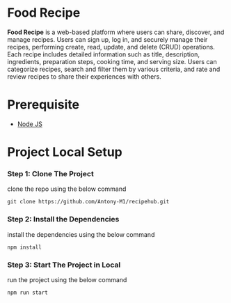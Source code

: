 # Food Recipe


**Food Recipe** is a web-based platform where users can share, discover, and manage recipes. Users can sign up, log in, and securely manage their recipes, performing create, read, update, and delete (CRUD) operations. Each recipe includes detailed information such as title, description, ingredients, preparation steps, cooking time, and serving size. Users can categorize recipes, search and filter them by various criteria, and rate and review recipes to share their experiences with others.

# Prerequisite
* [Node JS](https://nodejs.org/en)

 # Project Local Setup

### Step 1: Clone The Project
clone the repo using the below command
```
git clone https://github.com/Antony-M1/recipehub.git
```

### Step 2: Install the Dependencies
install the dependencies using the below command
```
npm install
```

### Step 3: Start The Project in Local
run the project using the below command
```
npm run start
```



